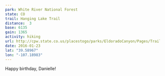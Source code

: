 ```yaml
---
park: White River National Forest
state: CO
trail: Hanging Lake Trail
distance:  3
base: 6135
gain: 1365
activity: hiking
url: http://cpw.state.co.us/placestogo/parks/EldoradoCanyon/Pages/Trails.aspx
date: 2016-01-23
lat: "39.58967"
lon: "-107.18983"
---
```

Happy birthday, Danielle!
